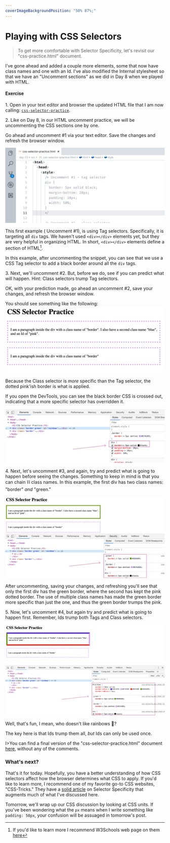 ```yaml
---
coverImageBackgroundPosition: "50% 87%;"
---
```


# Playing with CSS Selectors

> To get more comfortable with Selector Specificity, let's revisit our "css-practice.html" document.

I've gone ahead and added a couple more elements, some that now have class names and one with an Id. I've also modified the Internal stylesheet so that we have an "Uncomment sections" as we did in Day 8 when we played with HTML.

#### Exercise

1\. Open in your text editor and browser the updated HTML file that I am now calling: [`css-selector-practice`](https://github.com/fullstackio/30-days-of-web-development/blob/master/day-13/src/css-selector-practice.html).

2\. Like on Day 8, in our HTML uncomment practice, we will be uncommenting the CSS sections one by one.

Go ahead and uncomment #1 via your text editor. Save the changes and refresh the browser window.

![](public/assets/uncomment-1.gif)

This first example ( Uncomment #1), is using Tag selectors. Specifically, it is targeting all `div` tags. We haven't used `<div></div>` elements yet, but they are very helpful in organizing HTML. In short, `<div></div>` elements define a section of HTML[^div].

In this example, after uncommenting the snippet, you can see that we use a CSS Tag selector to add a black border around all the `div` tags.

3\. Next, we'll uncomment #2. But, before we do, see if you can predict what will happen. Hint: Class selectors trump Tag selectors.

OK, with your prediction made, go ahead an uncomment #2, save your changes, and refresh the browser window.

You should see something like the following:
![](public/assets/uncomment-2.png)

Because the Class selector is _more_ specific than the Tag selector, the dotted pink'ish border is what is applied.

If you open the DevTools, you can see the black border CSS is crossed out, indicating that a more specific selector has overridden it.

![](public/assets/uncomment-2-devtools.png)

4\. Next, let's uncomment #3, and again, try and predict what is going to happen before seeing the changes. Something to keep in mind is that you can chain ⛓ class names. In this example, the first div has two class names: "border" _and_ "green."

![](public/assets/uncomment-3.png)

After uncommenting, saving your changes, and refreshing you'll see that only the first div has the green border, where the second has kept the pink dotted border. The use of multiple class names has made the green border more specific than just the one, and thus the green border trumps the pink.

5\. Now, let's uncomment #4, but again try and predict what is going to happen first. Remember, Ids trump both Tags and Class selectors.

![](public/assets/uncomment-4.png)

Well, that's fun, I mean, who doesn't like rainbows 🌈?

The key here is that Ids trump them all, _but_ Ids can only be used once.

I>You can find a final version of the "css-selector-practice.html" document [here](https://github.com/fullstackio/30-days-of-web-development/blob/master/day-13/src/css-selector-practice-final.html), without any of the comments.

### What's next?

That's it for today. Hopefully, you have a better understanding of how CSS selectors affect how the browser determines what CSS to apply. If you'd like to learn more, I recommend one of my favorite go-to CSS websites, "CSS-Tricks." They have a [solid article](https://css-tricks.com/multiple-class-id-selectors/) on Selector Specificity that augments much of what I've discussed here.

Tomorrow, we'll wrap up our CSS discussion by looking at CSS units. If you've been wondering what the `px` means when I write something like `padding: 50px`, your confusion will be assuaged in tomorrow's post.

[^div]: If you'd like to learn more I recommend W3Schools web page on them [here](https://www.w3schools.com/tags/tag_div.asp)

